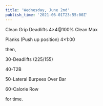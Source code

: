 ```yaml
---
title: 'Wednesday, June 2nd'
publish_time: '2021-06-01T23:55:00Z'
---
```


Clean Grip Deadlifts 4×4\@100% Clean Max

Planks (Push up position) 4×1:00

then,

30-Deadlifts (225/155)

40-T2B

50-Lateral Burpees Over Bar

60-Calorie Row

for time.
